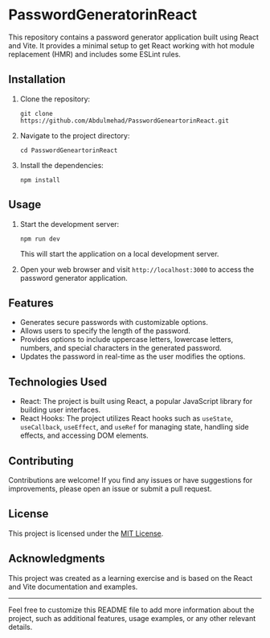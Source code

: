 

# PasswordGeneratorinReact

This repository contains a password generator application built using React and Vite. It provides a minimal setup to get React working with hot module replacement (HMR) and includes some ESLint rules.

## Installation

1. Clone the repository:

   ```shell
   git clone https://github.com/Abdulmehad/PasswordGeneartorinReact.git
   ```

2. Navigate to the project directory:

   ```shell
   cd PasswordGeneartorinReact
   ```

3. Install the dependencies:

   ```shell
   npm install
   ```

## Usage

1. Start the development server:

   ```shell
   npm run dev
   ```

   This will start the application on a local development server.

2. Open your web browser and visit `http://localhost:3000` to access the password generator application.

## Features

- Generates secure passwords with customizable options.
- Allows users to specify the length of the password.
- Provides options to include uppercase letters, lowercase letters, numbers, and special characters in the generated password.
- Updates the password in real-time as the user modifies the options.

## Technologies Used

- React: The project is built using React, a popular JavaScript library for building user interfaces.
- React Hooks: The project utilizes React hooks such as `useState`, `useCallback`, `useEffect`, and `useRef` for managing state, handling side effects, and accessing DOM elements.

## Contributing

Contributions are welcome! If you find any issues or have suggestions for improvements, please open an issue or submit a pull request.

## License

This project is licensed under the [MIT License](LICENSE).

## Acknowledgments

This project was created as a learning exercise and is based on the React and Vite documentation and examples.

---

Feel free to customize this README file to add more information about the project, such as additional features, usage examples, or any other relevant details.
